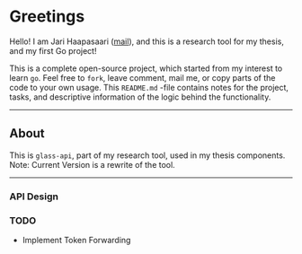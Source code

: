 # Greetings

Hello! I am Jari Haapasaari ([mail](mailto:haapjari@gmail.com)), and this is a research tool for my thesis, and my first Go project! 

This is a complete open-source project, which started from my interest to learn `go`. Feel free to `fork`, leave comment, mail me, or copy parts of the code to your own usage. This `README.md` -file contains notes for the project, tasks, and descriptive information of the logic behind the functionality.

---

## About

This is `glass-api`, part of my research tool, used in my thesis components. Note: Current Version is a rewrite of the tool.

---

### API Design

### TODO

- Implement Token Forwarding